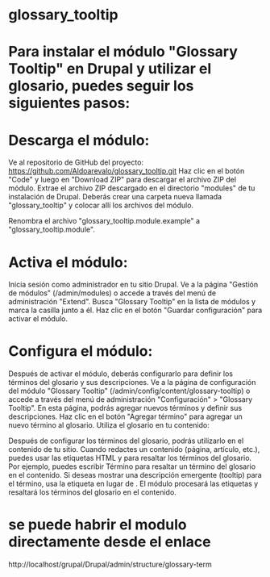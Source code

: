 # glossary_tooltip

# Para instalar el módulo "Glossary Tooltip" en Drupal y utilizar el glosario, puedes seguir los siguientes pasos:

# Descarga el módulo:

Ve al repositorio de GitHub del proyecto: https://github.com/Aldoarevalo/glossary_tooltip.git
Haz clic en el botón "Code" y luego en "Download ZIP" para descargar el archivo ZIP del módulo.
Extrae el archivo ZIP descargado en el directorio "modules" de tu instalación de Drupal. Deberás crear una carpeta nueva llamada "glossary_tooltip" y colocar allí los archivos del módulo.

Renombra el archivo "glossary_tooltip.module.example" a "glossary_tooltip.module".

# Activa el módulo:

Inicia sesión como administrador en tu sitio Drupal.
Ve a la página "Gestión de módulos" (/admin/modules) o accede a través del menú de administración "Extend".
Busca "Glossary Tooltip" en la lista de módulos y marca la casilla junto a él.
Haz clic en el botón "Guardar configuración" para activar el módulo.

# Configura el módulo:

Después de activar el módulo, deberás configurarlo para definir los términos del glosario y sus descripciones.
Ve a la página de configuración del módulo "Glossary Tooltip" (/admin/config/content/glossary-tooltip) o accede a través del menú de administración "Configuración" > "Glossary Tooltip".
En esta página, podrás agregar nuevos términos y definir sus descripciones.
Haz clic en el botón "Agregar término" para agregar un nuevo término al glosario.
Utiliza el glosario en tu contenido:

Después de configurar los términos del glosario, podrás utilizarlo en el contenido de tu sitio.
Cuando redactes un contenido (página, artículo, etc.), puedes usar las etiquetas HTML <glossary> y <tooltip> para resaltar los términos del glosario.
Por ejemplo, puedes escribir <glossary>Término</glossary> para resaltar un término del glosario en el contenido.
Si deseas mostrar una descripción emergente (tooltip) para el término, usa la etiqueta <tooltip> en lugar de <glossary>.
El módulo procesará las etiquetas y resaltará los términos del glosario en el contenido.

# se puede habrir el modulo directamente desde el enlace
http://localhost/grupal/Drupal/admin/structure/glossary-term
